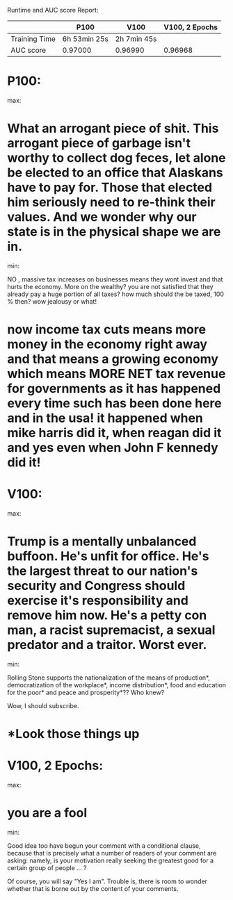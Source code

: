Runtime and AUC score Report:

|                | P100         | V100        | V100, 2 Epochs |
|----------------|--------------|-------------|----------------|
| Training Time  | 6h 53min 25s | 2h 7min 45s |                |
| AUC score      | 0.97000      | 0.96990     | 0.96968        |

P100:
==================================================================
max:

What an arrogant piece of shit. This arrogant piece of garbage isn't worthy to collect dog feces, let alone be elected to an office that Alaskans have to pay for. Those that elected him seriously need to re-think their values. And we wonder why our state is in the physical shape we are in.
==================================================================
min:

NO , massive tax increases on businesses means they wont invest and that hurts the economy. More on the wealthy? you are not satisfied that they already pay a huge portion of all taxes? how much should the be taxed, 100 % then? wow jealousy or what! 

now income tax cuts means more money in the economy right away and that means a growing economy which means MORE NET tax revenue for governments as it has happened every time such has been done here and in the usa! it happened when mike harris did it, when reagan did it and yes even when John F kennedy did it!
==================================================================
V100:
==================================================================
max:

Trump is a mentally unbalanced buffoon.
He's unfit for office.
He's the largest threat to our nation's security and Congress should exercise it's responsibility and remove him now.
He's a petty con man, a racist supremacist, a sexual predator and a traitor.
Worst ever.
==================================================================
min:

Rolling Stone supports the nationalization of the means of production*, democratization of the workplace*, income distribution*, food and education for the poor* and peace and prosperity*??  Who knew?

Wow, I should subscribe.


*Look those things up
==================================================================
V100, 2 Epochs:
==================================================================
max:

you are a fool
==================================================================
min:

Good idea too have begun your comment with a conditional clause, because that is precisely what a number of readers of your comment are asking: namely, is your motivation really seeking the greatest good for a certain group of people ... ?  

Of course, you will say "Yes I am". Trouble is, there is room to wonder whether that is borne out by the content of your comments.

